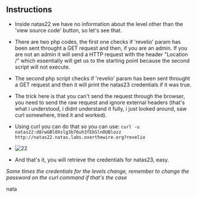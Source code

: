 ## Instructions

- Inside natas22 we have no information about the level other than the 'view source code' button, so let's see that.
- There are two php codes, the first one checks if 'revelio' param has been sent throught a GET request and then, if you are an admin. If you are not an admin it will send a HTTP request with the header "Location /" which essentially will get us to the starting point because the second script will not execute.
- The second php script checks if 'revelio' param has been sent throught a GET request and then it will print the natas23 credentials if it was true.
- The trick here is that you can't send the request through the browser, you need to send the raw request and ignore external headers (that's what i understood, i didnt understand it fully, i just looked around, saw curl somewhere, tried it and worked).
- Using curl you can do that so you can use: `curl -u natas22:d8rwGBl0Xslg3b76uh3fEbSlnOUBlozz http://natas22.natas.labs.overthewire.org?revelio`
- ![22](https://github.com/user-attachments/assets/601a39c2-28f4-477f-9625-76b255b7c637)

- And that's it, you will retrieve the credentials for natas23, easy.

*Some times the credentials for the levels change, remember to change the password on the curl command if that's the case*

nata
